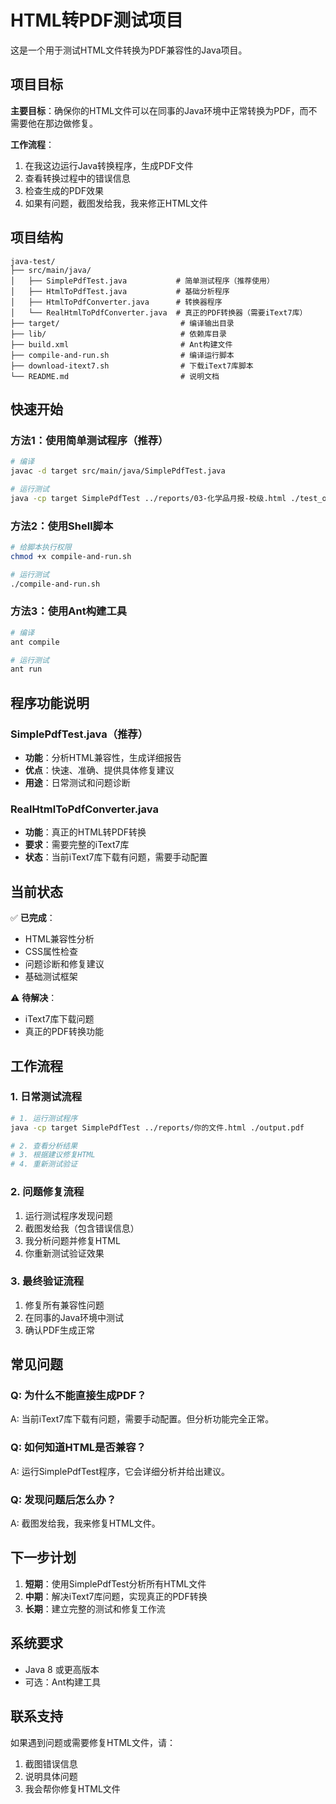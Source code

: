 # HTML转PDF测试项目

这是一个用于测试HTML文件转换为PDF兼容性的Java项目。

## 项目目标

**主要目标**：确保你的HTML文件可以在同事的Java环境中正常转换为PDF，而不需要他在那边做修复。

**工作流程**：
1. 在我这边运行Java转换程序，生成PDF文件
2. 查看转换过程中的错误信息
3. 检查生成的PDF效果
4. 如果有问题，截图发给我，我来修正HTML文件

## 项目结构

```
java-test/
├── src/main/java/
│   ├── SimplePdfTest.java           # 简单测试程序（推荐使用）
│   ├── HtmlToPdfTest.java           # 基础分析程序
│   ├── HtmlToPdfConverter.java      # 转换器程序
│   └── RealHtmlToPdfConverter.java  # 真正的PDF转换器（需要iText7库）
├── target/                           # 编译输出目录
├── lib/                              # 依赖库目录
├── build.xml                         # Ant构建文件
├── compile-and-run.sh                # 编译运行脚本
├── download-itext7.sh                # 下载iText7库脚本
└── README.md                         # 说明文档
```

## 快速开始

### 方法1：使用简单测试程序（推荐）

```bash
# 编译
javac -d target src/main/java/SimplePdfTest.java

# 运行测试
java -cp target SimplePdfTest ../reports/03-化学品月报-校级.html ./test_output.pdf
```

### 方法2：使用Shell脚本

```bash
# 给脚本执行权限
chmod +x compile-and-run.sh

# 运行测试
./compile-and-run.sh
```

### 方法3：使用Ant构建工具

```bash
# 编译
ant compile

# 运行测试
ant run
```

## 程序功能说明

### SimplePdfTest.java（推荐）
- **功能**：分析HTML兼容性，生成详细报告
- **优点**：快速、准确、提供具体修复建议
- **用途**：日常测试和问题诊断

### RealHtmlToPdfConverter.java
- **功能**：真正的HTML转PDF转换
- **要求**：需要完整的iText7库
- **状态**：当前iText7库下载有问题，需要手动配置

## 当前状态

✅ **已完成**：
- HTML兼容性分析
- CSS属性检查
- 问题诊断和修复建议
- 基础测试框架

⚠️ **待解决**：
- iText7库下载问题
- 真正的PDF转换功能

## 工作流程

### 1. 日常测试流程
```bash
# 1. 运行测试程序
java -cp target SimplePdfTest ../reports/你的文件.html ./output.pdf

# 2. 查看分析结果
# 3. 根据建议修复HTML
# 4. 重新测试验证
```

### 2. 问题修复流程
1. 运行测试程序发现问题
2. 截图发给我（包含错误信息）
3. 我分析问题并修复HTML
4. 你重新测试验证效果

### 3. 最终验证流程
1. 修复所有兼容性问题
2. 在同事的Java环境中测试
3. 确认PDF生成正常

## 常见问题

### Q: 为什么不能直接生成PDF？
A: 当前iText7库下载有问题，需要手动配置。但分析功能完全正常。

### Q: 如何知道HTML是否兼容？
A: 运行SimplePdfTest程序，它会详细分析并给出建议。

### Q: 发现问题后怎么办？
A: 截图发给我，我来修复HTML文件。

## 下一步计划

1. **短期**：使用SimplePdfTest分析所有HTML文件
2. **中期**：解决iText7库问题，实现真正的PDF转换
3. **长期**：建立完整的测试和修复工作流

## 系统要求

- Java 8 或更高版本
- 可选：Ant构建工具

## 联系支持

如果遇到问题或需要修复HTML文件，请：
1. 截图错误信息
2. 说明具体问题
3. 我会帮你修复HTML文件

